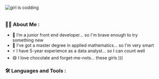 <!--
**ytaratynova/ytaratynova** is a ✨ _special_ ✨ repository because its `README.md` (this file) appears on your GitHub profile.

Here are some ideas to get you started:

- 🔭 I’m currently working on ...
- 🌱 I’m currently learning ...
- 👯 I’m looking to collaborate on ...
- 🤔 I’m looking for help with ...
- 💬 Ask me about ...
- 📫 How to reach me: ...
- 😄 Pronouns: ...
- ⚡ Fun fact: ...

 

-->

  ![girl is codding](https://github.com/ytaratynova/ytaratynova/assets/106394285/da84209b-b4fc-496b-bc28-6c979fccee08)

 <div id="badges">
   <img src="https://komarev.com/ghpvc/?username=ytaratynova&style=flat-square&color=blue" alt=""/>
 </div>

### :woman_technologist: About Me :

- 🔭 I’m a junior front end developer... so I'm brave enough to try something new
- 🌱 I’ve got a master degree in applied mathematics... so I'm very smart
- ⚡ I have 5-year experience as a data analyst... so I can count well
- 😄 I love chocolate and forget-me-nots... these girls )))

### :hammer_and_wrench: Languages and Tools :
  



